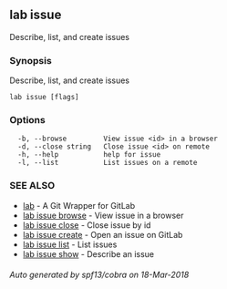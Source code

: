 ## lab issue

Describe, list, and create issues

### Synopsis

Describe, list, and create issues

```
lab issue [flags]
```

### Options

```
  -b, --browse         View issue <id> in a browser
  -d, --close string   Close issue <id> on remote
  -h, --help           help for issue
  -l, --list           List issues on a remote
```

### SEE ALSO

* [lab](index.md)	 - A Git Wrapper for GitLab
* [lab issue browse](lab_issue_browse.md)	 - View issue in a browser
* [lab issue close](lab_issue_close.md)	 - Close issue by id
* [lab issue create](lab_issue_create.md)	 - Open an issue on GitLab
* [lab issue list](lab_issue_list.md)	 - List issues
* [lab issue show](lab_issue_show.md)	 - Describe an issue

###### Auto generated by spf13/cobra on 18-Mar-2018
